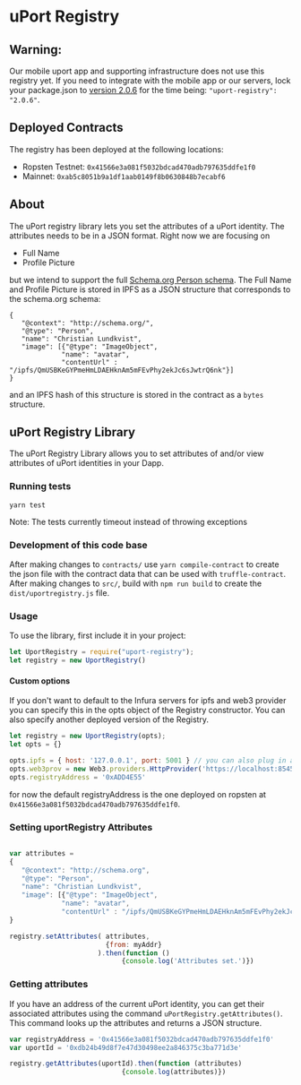# uPort Registry

## Warning:

Our mobile uport app and supporting infrastructure does not use this registry yet. If you need to integrate with the mobile app or our servers, lock your package.json to [version 2.0.6](https://github.com/ConsenSys/uport-registry/tree/v2.0.6) for the time being: `"uport-registry": "2.0.6"`.


## Deployed Contracts

The registry has been deployed at the following locations:

- Ropsten Testnet: `0x41566e3a081f5032bdcad470adb797635ddfe1f0`
- Mainnet: `0xab5c8051b9a1df1aab0149f8b0630848b7ecabf6`

## About

The uPort registry library lets you set the attributes of a uPort identity. The attributes needs to be in a JSON format. Right now we are focusing on

* Full Name
* Profile Picture

but we intend to support the full [Schema.org Person schema](http://schema.org/Person). The Full Name and Profile Picture is stored in IPFS as a JSON structure that corresponds to the schema.org schema:

```
{
   "@context": "http://schema.org/",
   "@type": "Person",
   "name": "Christian Lundkvist",
   "image": [{"@type": "ImageObject",
             "name": "avatar",
             "contentUrl" : "/ipfs/QmUSBKeGYPmeHmLDAEHknAm5mFEvPhy2ekJc6sJwtrQ6nk"}]
}
```

and an IPFS hash of this structure is stored in the contract as a `bytes` structure.

## uPort Registry Library

The uPort Registry Library allows you to set attributes of and/or view attributes of uPort identities in your Dapp. 

### Running tests

```
yarn test
```
Note: The tests currently timeout instead of throwing exceptions

### Development of this code base

After making changes to `contracts/` use `yarn compile-contract` to create the json file with the contract data that can be used with `truffle-contract`. After making changes to `src/`, build with `npm run build` to create the `dist/uportregistry.js` file.

### Usage

To use the library, first include it in your project:

```javascript
let UportRegistry = require("uport-registry");
let registry = new UportRegistry()
```

#### Custom options

If you don't want to default to the Infura servers for ipfs and web3 provider you can specify this in the opts object of the Registry constructor. You can also specify another deployed version of the Registry.
```javascript
let registry = new UportRegistry(opts);
let opts = {}

opts.ipfs = { host: '127.0.0.1', port: 5001 } // you can also plug in a working ipfs object.
opts.web3prov = new Web3.providers.HttpProvider('https://localhost:8545')
opts.registryAddress = '0xADD4E55'
```
for now the default registryAddress is the one deployed on ropsten at `0x41566e3a081f5032bdcad470adb797635ddfe1f0`.

### Setting uportRegistry Attributes

```javascript

var attributes =
{
   "@context": "http://schema.org",
   "@type": "Person",
   "name": "Christian Lundkvist",
   "image": [{"@type": "ImageObject",
             "name": "avatar",
             "contentUrl" : "/ipfs/QmUSBKeGYPmeHmLDAEHknAm5mFEvPhy2ekJc6sJwtrQ6nk"}]
}

registry.setAttributes( attributes,
                        {from: myAddr}
                      ).then(function ()
                            {console.log('Attributes set.')})
```

### Getting attributes

If you have an address of the current uPort identity, you can get their associated attributes using the command `uPortRegistry.getAttributes()`. This command looks up the attributes and returns a JSON structure.

```javascript
var registryAddress = '0x41566e3a081f5032bdcad470adb797635ddfe1f0'
var uportId = '0xdb24b49d8f7e47d30498ee2a846375c3ba771d3e'

registry.getAttributes(uportId).then(function (attributes)
                            {console.log(attributes)})
```
